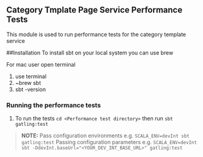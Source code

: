 ## Category Tmplate Page Service Performance Tests

This module is used to run performance tests for the category template service

##Installation 
To install sbt on your local system you can use brew

For mac user open terminal  
  1. use terminal
  2. ~brew sbt
  3. sbt -version

### Running the performance tests

1. To run the tests `cd <Performance test directory>` then run `sbt gatling:test`

> **NOTE:** Pass configuration environments e.g. `SCALA_ENV=devInt sbt gatling:test`
> Passing configuration parameters e.g. `SCALA_ENV=devInt sbt -DdevInt.baseUrl="<YOUR_DEV_INT_BASE_URL>" gatling:test`